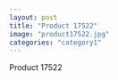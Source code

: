 ```yaml
---
layout: post
title: "Product 17522"
image: "product17522.jpg"
categories: "category1"
---
```

Product 17522
